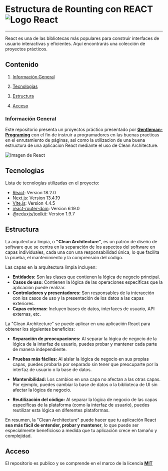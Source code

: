 # Estructura de Rounting con REACT ![Logo React](https://api.iconify.design/logos:react.svg)

***
React es una de las bibliotecas más populares para construir interfaces de usuario interactivas y eficientes. Aquí encontrarás una colección de proyectos prácticos.

## Contenido

1. [Información General](#información-general)

2. [Tecnologias](#tecnologias)

3. [Estructura](#estructura)

4. [Acceso](#acceso)

### Información General

Este repositorio presenta un proyectos práctico presentado por [**Gentleman-Programing**](https://www.twitch.tv/gentleman_programming) con el fin de instruir a programadores en las buenas practicas en el enrutamiento de páginas, asi como la utilizacion de una buena estructura de una aplicacion React mediante el uso de Clean Architecture.

![Imagen de React](https://upload.wikimedia.org/wikipedia/commons/1/18/React_Native_Logo.png)

## Tecnologias

Lista de tecnologías utilizadas en el proyecto:

* [React](https://es.react.dev/): Version 18.2.0
* [Next.js](https://nextjs.org/): Version 13.4.19
* [Vite.js](https://vitejs.dev/): Version 4.4.5
* [react-router-dom](https://reactrouter.com/en/main): Version 6.19.0
* [@reduxjs/toolkit](https://redux-toolkit.js.org/): Version 1.9.7

## Estructura

La arquitectura limpia, o **"Clean Architecture"**, es un patrón de diseño de software que se centra en la separación de los aspectos del software en capas individuales, cada una con una responsabilidad única, lo que facilita la prueba, el mantenimiento y la comprensión del código.

Las capas en la arquitectura limpia incluyen:

* **Entidades:** Son las clases que contienen la lógica de negocio principal.
* **Casos de uso:** Contienen la lógica de las operaciones específicas que la aplicación puede realizar.
* **Controladores y presentadores:** Son responsables de la interacción con los casos de uso y la presentación de los datos a las capas exteriores.
* **Capas externas:** Incluyen bases de datos, interfaces de usuario, API externas, etc.

La "Clean Architecture" se puede aplicar en una aplicación React para obtener los siguientes beneficios:

* **Separación de preocupaciones:** Al separar la lógica de negocio de la lógica de la interfaz de usuario, puedes probar y mantener cada parte de manera independiente.

* **Pruebas más fáciles:** Al aislar la lógica de negocio en sus propias capas, puedes probarla por separado sin tener que preocuparte por la interfaz de usuario o la base de datos.

* **Mantenibilidad:** Los cambios en una capa no afectan a las otras capas. Por ejemplo, puedes cambiar la base de datos o la biblioteca de UI sin afectar la lógica de negocio.

* **Reutilización del código:** Al separar la lógica de negocio de las capas específicas de la plataforma (como la interfaz de usuario), puedes reutilizar esta lógica en diferentes plataformas.

En resumen, la "Clean Architecture" puede hacer que tu aplicación React **sea más fácil de entender, probar y mantener**, lo que puede ser especialmente beneficioso a medida que tu aplicación crece en tamaño y complejidad.

## Acceso

El repositorio es publico y se comprende en el marco de la licencia [**MIT**](https://github.com/Lombardimn/Self-taught-React/blob/main/react-gentleman-programming/01-lombardidev-router/LICENSE)
